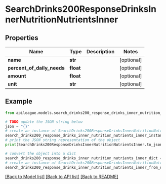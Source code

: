 # SearchDrinks200ResponseDrinksInnerNutritionNutrientsInner


## Properties

Name | Type | Description | Notes
------------ | ------------- | ------------- | -------------
**name** | **str** |  | [optional] 
**percent_of_daily_needs** | **float** |  | [optional] 
**amount** | **float** |  | [optional] 
**unit** | **str** |  | [optional] 

## Example

```python
from apileague.models.search_drinks200_response_drinks_inner_nutrition_nutrients_inner import SearchDrinks200ResponseDrinksInnerNutritionNutrientsInner

# TODO update the JSON string below
json = "{}"
# create an instance of SearchDrinks200ResponseDrinksInnerNutritionNutrientsInner from a JSON string
search_drinks200_response_drinks_inner_nutrition_nutrients_inner_instance = SearchDrinks200ResponseDrinksInnerNutritionNutrientsInner.from_json(json)
# print the JSON string representation of the object
print(SearchDrinks200ResponseDrinksInnerNutritionNutrientsInner.to_json())

# convert the object into a dict
search_drinks200_response_drinks_inner_nutrition_nutrients_inner_dict = search_drinks200_response_drinks_inner_nutrition_nutrients_inner_instance.to_dict()
# create an instance of SearchDrinks200ResponseDrinksInnerNutritionNutrientsInner from a dict
search_drinks200_response_drinks_inner_nutrition_nutrients_inner_from_dict = SearchDrinks200ResponseDrinksInnerNutritionNutrientsInner.from_dict(search_drinks200_response_drinks_inner_nutrition_nutrients_inner_dict)
```
[[Back to Model list]](../README.md#documentation-for-models) [[Back to API list]](../README.md#documentation-for-api-endpoints) [[Back to README]](../README.md)


